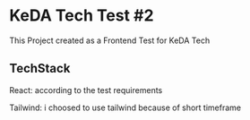# KeDA Tech Test #2

This Project created as a Frontend Test for KeDA Tech

## TechStack

React: according to the test requirements

Tailwind: i choosed to use tailwind because of short timeframe   
